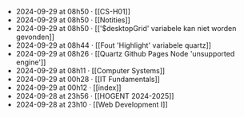 - 2024-09-29 at 08h50 · [[CS-H01]]
- 2024-09-29 at 08h50 · [[Notities]]
- 2024-09-29 at 08h50 · [['$desktopGrid' variabele kan niet worden gevonden]]
- 2024-09-29 at 08h44 · [[Fout 'Highlight' variabele quartz]]
- 2024-09-29 at 08h26 · [[Quartz Github Pages Node 'unsupported engine']]
- 2024-09-29 at 08h11 · [[Computer Systems]]
- 2024-09-29 at 00h28 · [[IT Fundamentals]]
- 2024-09-29 at 00h12 · [[index]]
- 2024-09-28 at 23h56 · [[HOGENT 2024-2025]]
- 2024-09-28 at 23h10 · [[Web Development I]]
